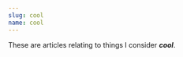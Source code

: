 ```yaml
---
slug: cool
name: cool
---
```

<p>These are articles relating to things I consider <strong><em>cool</em></strong>.</p>
